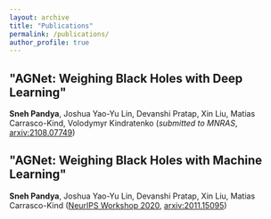 ```yaml
---
layout: archive
title: "Publications"
permalink: /publications/
author_profile: true
---
```

## "AGNet: Weighing Black Holes with Deep Learning"
**Sneh Pandya**, Joshua Yao-Yu Lin, Devanshi Pratap, Xin Liu, Matias Carrasco-Kind, Volodymyr Kindratenko (*submitted to MNRAS*, [arxiv:2108.07749](https://arxiv.org/abs/2108.07749))

## "AGNet: Weighing Black Holes with Machine Learning"
**Sneh Pandya**, Joshua Yao-Yu Lin, Devanshi Pratap, Xin Liu, Matias Carrasco-Kind ([NeurIPS Workshop 2020](https://ml4physicalsciences.github.io/2020/), [arxiv:2011.15095](https://arxiv.org/abs/2011.15095))
